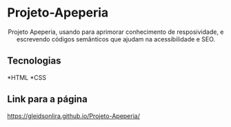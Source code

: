 # Projeto-Apeperia

<p align ="center">Projeto Apeperia, usando para aprimorar conhecimento de resposividade, e escrevendo códigos semânticos que ajudam na acessibilidade e SEO.</p>

## Tecnologias
*HTML 
*CSS

## Link para a página 
https://gleidsonlira.github.io/Projeto-Apeperia/
